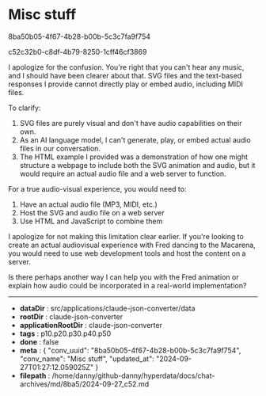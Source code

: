 # Misc stuff

8ba50b05-4f67-4b28-b00b-5c3c7fa9f754

c52c32b0-c8df-4b79-8250-1cff46cf3869

 I apologize for the confusion. You're right that you can't hear any music, and I should have been clearer about that. SVG files and the text-based responses I provide cannot directly play or embed audio, including MIDI files. 

To clarify:

1. SVG files are purely visual and don't have audio capabilities on their own.
2. As an AI language model, I can't generate, play, or embed actual audio files in our conversation.
3. The HTML example I provided was a demonstration of how one might structure a webpage to include both the SVG animation and audio, but it would require an actual audio file and a web server to function.

For a true audio-visual experience, you would need to:
1. Have an actual audio file (MP3, MIDI, etc.)
2. Host the SVG and audio file on a web server
3. Use HTML and JavaScript to combine them

I apologize for not making this limitation clear earlier. If you're looking to create an actual audiovisual experience with Fred dancing to the Macarena, you would need to use web development tools and host the content on a server.

Is there perhaps another way I can help you with the Fred animation or explain how audio could be incorporated in a real-world implementation?

---

* **dataDir** : src/applications/claude-json-converter/data
* **rootDir** : claude-json-converter
* **applicationRootDir** : claude-json-converter
* **tags** : p10.p20.p30.p40.p50
* **done** : false
* **meta** : {
  "conv_uuid": "8ba50b05-4f67-4b28-b00b-5c3c7fa9f754",
  "conv_name": "Misc stuff",
  "updated_at": "2024-09-27T01:27:12.059025Z"
}
* **filepath** : /home/danny/github-danny/hyperdata/docs/chat-archives/md/8ba5/2024-09-27_c52.md